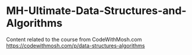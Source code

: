 # MH-Ultimate-Data-Structures-and-Algorithms
Content related to the course from CodeWithMosh.com https://codewithmosh.com/p/data-structures-algorithms
